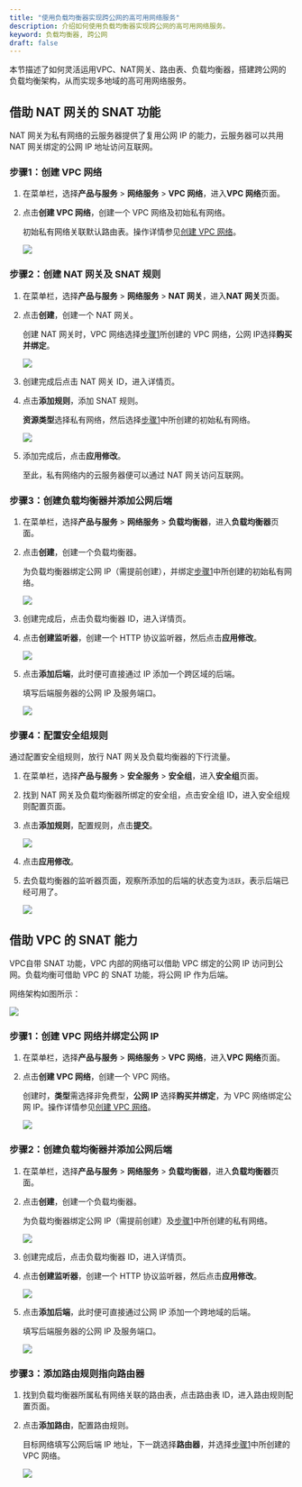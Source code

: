 ```yaml
---
title: "使用负载均衡器实现跨公网的高可用网络服务"
description: 介绍如何使用负载均衡器实现跨公网的高可用网络服务。
keyword: 负载均衡器, 跨公网
draft: false
---
```


本节描述了如何灵活运用VPC、NAT网关、路由表、负载均衡器，搭建跨公网的负载均衡架构，从而实现多地域的高可用网络服务。

## 借助 NAT 网关的 SNAT 功能

NAT 网关为私有网络的云服务器提供了复用公网 IP 的能力，云服务器可以共用 NAT 网关绑定的公网 IP 地址访问互联网。

### 步骤1：创建 VPC 网络

1. 在菜单栏，选择**产品与服务** > **网络服务** > **VPC 网络**，进入**VPC 网络**页面。

2. 点击**创建 VPC 网络**，创建一个 VPC 网络及初始私有网络。

   初始私有网络关联默认路由表。操作详情参见[创建 VPC 网络](/network/vpc/manual/vpcnet/10_create_vpc/)。

   ![](../_images/lb+natgw1.png)

### 步骤2：创建 NAT 网关及 SNAT 规则

1. 在菜单栏，选择**产品与服务** > **网络服务** > **NAT 网关**，进入**NAT 网关**页面。

2. 点击**创建**，创建一个 NAT 网关。

   创建 NAT 网关时，VPC 网络选择[步骤1](#步骤1创建-vpc-网络)所创建的 VPC 网络，公网 IP选择**购买并绑定**。

   ![](../_images/lb+natgw2.png)

3. 创建完成后点击 NAT 网关 ID，进入详情页。

4. 点击**添加规则**，添加 SNAT 规则。

   **资源类型**选择私有网络，然后选择[步骤1](#步骤1创建-vpc-网络)中所创建的初始私有网络。

   ![](../_images/lb+natgw3.png)

5. 添加完成后，点击**应用修改**。

   至此，私有网络内的云服务器便可以通过 NAT 网关访问互联网。

### 步骤3：创建负载均衡器并添加公网后端

1. 在菜单栏，选择**产品与服务** > **网络服务** > **负载均衡器**，进入**负载均衡器**页面。

2. 点击**创建**，创建一个负载均衡器。

   为负载均衡器绑定公网 IP（需提前创建），并绑定[步骤1](#步骤1创建-vpc-网络)中所创建的初始私有网络。

   ![](../_images/lb+natgw4.png)

3. 创建完成后，点击负载均衡器 ID，进入详情页。

4. 点击**创建监听器**，创建一个 HTTP 协议监听器，然后点击**应用修改**。

   ![](../_images/lb+natgw5.png)

5. 点击**添加后端**，此时便可直接通过 IP 添加一个跨区域的后端。

   填写后端服务器的公网 IP 及服务端口。

   ![](../_images/lb+natgw6.png)

### 步骤4：配置安全组规则

通过配置安全组规则，放行 NAT 网关及负载均衡器的下行流量。

1. 在菜单栏，选择**产品与服务** > **安全服务** > **安全组**，进入**安全组**页面。

2. 找到 NAT 网关及负载均衡器所绑定的安全组，点击安全组 ID，进入安全组规则配置页面。

3. 点击**添加规则**，配置规则，点击**提交**。

   ![](../_images/lb+natgw10.png)

4. 点击**应用修改**。

5. 去负载均衡器的监听器页面，观察所添加的后端的状态变为`活跃`，表示后端已经可用了。

   ![](../_images/lb+natgw12.png)

## 借助 VPC 的 SNAT 能力

VPC自带 SNAT 功能，VPC 内部的网络可以借助 VPC 绑定的公网 IP 访问到公网。负载均衡可借助 VPC 的 SNAT 功能，将公网 IP 作为后端。

网络架构如图所示：

![](../_images/lb+vpc1.png)

### 步骤1：创建 VPC 网络并绑定公网 IP

1. 在菜单栏，选择**产品与服务** > **网络服务** > **VPC 网络**，进入**VPC 网络**页面。

2. 点击**创建 VPC 网络**，创建一个 VPC 网络。

   创建时，**类型**需选择非免费型，**公网 IP** 选择**购买并绑定**，为 VPC 网络绑定公网 IP。操作详情参见[创建 VPC 网络](/network/vpc/manual/vpcnet/10_create_vpc/)。

   ![](../_images/lb+vpc2.png)

### 步骤2：创建负载均衡器并添加公网后端

1. 在菜单栏，选择**产品与服务** > **网络服务** > **负载均衡器**，进入**负载均衡器**页面。

2. 点击**创建**，创建一个负载均衡器。

   为负载均衡器绑定公网 IP（需提前创建）及[步骤1](#步骤1创建-vpc-网络并绑定公网-ip)中所创建的私有网络。

   ![](../_images/lb+natgw4.png)

3. 创建完成后，点击负载均衡器 ID，进入详情页。

4. 点击**创建监听器**，创建一个 HTTP 协议监听器，然后点击**应用修改**。

   ![](../_images/lb+natgw5.png)

5. 点击**添加后端**，此时便可直接通过公网 IP 添加一个跨地域的后端。

   填写后端服务器的公网 IP 及服务端口。

   ![](../_images/lb+natgw6.png)

### 步骤3：添加路由规则指向路由器

1. 找到负载均衡器所属私有网络关联的路由表，点击路由表 ID，进入路由规则配置页面。

2. 点击**添加路由**，配置路由规则。

   目标网络填写公网后端 IP 地址，下一跳选择**路由器**，并选择[步骤1](#步骤1创建-vpc-网络并绑定公网-ip)中所创建的 VPC 网络。

   ![](../_images/lb+vpc3.png)

